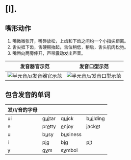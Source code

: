 # [I].

## 嘴形动作

1. 嘴微微张开，嘴唇放松，上齿和下齿之间约一个小指尖距离。
2. 舌尖抵下齿，舌硬腭抬起，舌位稍低，稍后，舌头肌肉松弛。
3. 嘴唇向两旁伸开，声带震动发出声音。

| 发音器官示范                                                 | 发音口型示范                                                 |
| ------------------------------------------------------------ | ------------------------------------------------------------ |
| ![半元音/ɪ/发音器官示范](https://upic.fassr.com/uPic/2023-12-25/23:58:08-jmsAm8_i-1.gif) | ![半元音/ɪ/发音口型示范](https://upic.fassr.com/uPic/2023-12-25/23:57:52-DzOJF5_i.gif) |


## 包含发音的单词
| 发/I/音的字母 | |   |  |
|----------| ------------- | --------------- | --------------- |
| ui       | g<u>ui</u>tar | q<u>ui</u>ck    | b<u>ui</u>lding |
| e        | pr<u>e</u>tty | <u>e</u>njoy    | jack<u>e</u>t   |
| u        | b<u>u</u>sy   | b<u>u</u>siness |                 |
| i        | p<u>i</u>g    | b<u>i</u>g      | p<u>i</u>t      |
| y        | g<u>y</u>m    | s<u>y</u>mbol   |                 |
